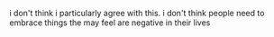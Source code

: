 i don't think i particularly agree with this. i don't think people need to embrace things the may feel are negative in their lives